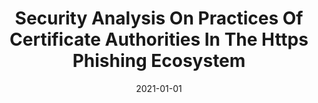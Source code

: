 ---
title: "Security Analysis On Practices Of Certificate Authorities In The Https Phishing Ecosystem"
date: 2021-01-01
venue: "ASIA CCS '21: ACM Asia Conference on Computer and Communications Security, Virtual Event, Hong Kong, June 7-11, 2021"
paperurl: https://doi.org/10.1145/3433210.3453100
authors: "Doowon Kim, Haehyun Cho, Yonghwi Kwon, Adam Doupe, Sooel Son, GailJoon Ahn and Tudor Dumitras"
---